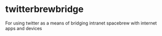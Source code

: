 # twitterbrewbridge
For using twitter as a means of bridging intranet spacebrew with internet apps and devices

